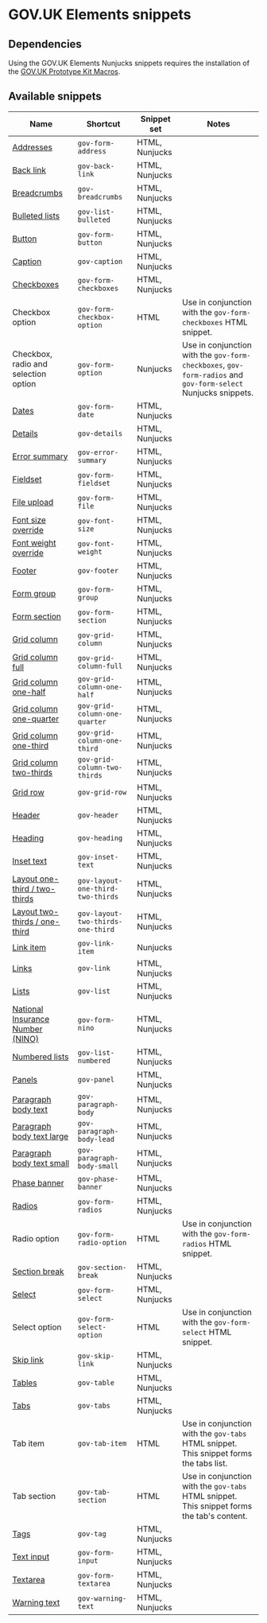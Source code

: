 # GOV.UK Elements snippets

## Dependencies
Using the GOV.UK Elements Nunjucks snippets requires the installation of the [GOV.UK Prototype Kit Macros](https://github.com/whatterz/govuk-prototype-kit-macros).

## Available snippets

|Name|Shortcut|Snippet set|Notes|
|-------------------------|-------------------------|---|---|
|[Addresses](https://govuk-elements.herokuapp.com/)|`gov-form-address`|HTML, Nunjucks||
|[Back link](https://govuk-elements.herokuapp.com/)|`gov-back-link`|HTML, Nunjucks||
|[Breadcrumbs](https://govuk-elements.herokuapp.com/)|`gov-breadcrumbs`|HTML, Nunjucks||
|[Bulleted lists](https://govuk-elements.herokuapp.com/)|`gov-list-bulleted`|HTML, Nunjucks||
|[Button](https://govuk-elements.herokuapp.com/)|`gov-form-button`|HTML, Nunjucks||
|[Caption](https://govuk-elements.herokuapp.com/typography/)|`gov-caption`|HTML, Nunjucks||
|[Checkboxes](https://govuk-elements.herokuapp.com/)|`gov-form-checkboxes`|HTML, Nunjucks||
|Checkbox option|`gov-form-checkbox-option`|HTML|Use in conjunction with the `gov-form-checkboxes` HTML snippet.|
|Checkbox, radio and selection option|`gov-form-option`|Nunjucks|Use in conjunction with the `gov-form-checkboxes`, `gov-form-radios` and `gov-form-select` Nunjucks snippets.|
|[Dates](https://govuk-elements.herokuapp.com/form-elements/example-date/)|`gov-form-date`|HTML, Nunjucks||
|[Details](https://govuk-elements.herokuapp.com/)|`gov-details`|HTML, Nunjucks||
|[Error summary](https://govuk-elements.herokuapp.com/)|`gov-error-summary`|HTML, Nunjucks||
|[Fieldset](https://govuk-elements.herokuapp.com/)|`gov-form-fieldset`|HTML, Nunjucks||
|[File upload](https://govuk-elements.herokuapp.com/)|`gov-form-file`|HTML, Nunjucks||
|[Font size override](https://govuk-elements.herokuapp.com/typography/)|`gov-font-size`|HTML, Nunjucks||
|[Font weight override](https://govuk-elements.herokuapp.com/typography/)|`gov-font-weight`|HTML, Nunjucks||
|[Footer](https://govuk-elements.herokuapp.com/)|`gov-footer`|HTML, Nunjucks||
|[Form group](https://govuk-elements.herokuapp.com/)|`gov-form-group`|HTML, Nunjucks||
|[Form section](https://govuk-elements.herokuapp.com/)|`gov-form-section`|HTML, Nunjucks||
|[Grid column](https://govuk-elements.herokuapp.com/layout/)|`gov-grid-column`|HTML, Nunjucks||
|[Grid column full](https://govuk-elements.herokuapp.com/layout/)|`gov-grid-column-full`|HTML, Nunjucks||
|[Grid column one-half](https://govuk-elements.herokuapp.com/layout/)|`gov-grid-column-one-half`|HTML, Nunjucks||
|[Grid column one-quarter](https://govuk-elements.herokuapp.com/layout/)|`gov-grid-column-one-quarter`|HTML, Nunjucks||
|[Grid column one-third](https://govuk-elements.herokuapp.com/layout/)|`gov-grid-column-one-third`|HTML, Nunjucks||
|[Grid column two-thirds](https://govuk-elements.herokuapp.com/layout/)|`gov-grid-column-two-thirds`|HTML, Nunjucks||
|[Grid row](https://govuk-elements.herokuapp.com/layout/)|`gov-grid-row`|HTML, Nunjucks||
|[Header](https://govuk-elements.herokuapp.com/)|`gov-header`|HTML, Nunjucks||
|[Heading](https://govuk-elements.herokuapp.com/)|`gov-heading`|HTML, Nunjucks||
|[Inset text](https://govuk-elements.herokuapp.com/)|`gov-inset-text`|HTML, Nunjucks||
|[Layout one-third / two-thirds](https://govuk-elements.herokuapp.com/layout/)|`gov-layout-one-third-two-thirds`|HTML, Nunjucks||
|[Layout two-thirds / one-third](https://govuk-elements.herokuapp.com/layout/)|`gov-layout-two-thirds-one-third`|HTML, Nunjucks||
|[Link item]()|`gov-link-item`|Nunjucks||
|[Links](https://govuk-elements.herokuapp.com/typography/)|`gov-link`|HTML, Nunjucks||
|[Lists](https://govuk-elements.herokuapp.com/typography/)|`gov-list`|HTML, Nunjucks||
|[National Insurance Number (NINO)](https://govuk-elements.herokuapp.com/)|`gov-form-nino`|HTML, Nunjucks||
|[Numbered lists](https://govuk-elements.herokuapp.com/typography/)|`gov-list-numbered`|HTML, Nunjucks||
|[Panels](https://govuk-elements.herokuapp.com/)|`gov-panel`|HTML, Nunjucks||
|[Paragraph body text](https://govuk-elements.herokuapp.com/typography/)|`gov-paragraph-body`|HTML, Nunjucks||
|[Paragraph body text large](https://govuk-elements.herokuapp.com/typography/)|`gov-paragraph-body-lead`|HTML, Nunjucks||
|[Paragraph body text small](https://govuk-elements.herokuapp.com/typography/)|`gov-paragraph-body-small`|HTML, Nunjucks||
|[Phase banner](https://govuk-elements.herokuapp.com/)|`gov-phase-banner`|HTML, Nunjucks||
|[Radios](https://govuk-elements.herokuapp.com/)|`gov-form-radios`|HTML, Nunjucks||
|Radio option|`gov-form-radio-option`|HTML|Use in conjunction with the `gov-form-radios` HTML snippet.|
|[Section break](https://govuk-elements.herokuapp.com/typography/)|`gov-section-break`|HTML, Nunjucks||
|[Select](https://govuk-elements.herokuapp.com/)|`gov-form-select`|HTML, Nunjucks||
|Select option|`gov-form-select-option`|HTML|Use in conjunction with the `gov-form-select` HTML snippet.|
|[Skip link](https://govuk-elements.herokuapp.com/)|`gov-skip-link`|HTML, Nunjucks||
|[Tables](https://govuk-elements.herokuapp.com/)|`gov-table`|HTML, Nunjucks||
|[Tabs](https://govuk-elements.herokuapp.com/)|`gov-tabs`|HTML, Nunjucks||
|Tab item|`gov-tab-item`|HTML|Use in conjunction with the `gov-tabs` HTML snippet. This snippet forms the tabs list.|
|Tab section|`gov-tab-section`|HTML|Use in conjunction with the `gov-tabs` HTML snippet. This snippet forms the tab's content.|
|[Tags](https://govuk-elements.herokuapp.com/)|`gov-tag`|HTML, Nunjucks||
|[Text input](https://govuk-elements.herokuapp.com/)|`gov-form-input`|HTML, Nunjucks||
|[Textarea](https://govuk-elements.herokuapp.com/)|`gov-form-textarea`|HTML, Nunjucks||
|[Warning text](https://govuk-elements.herokuapp.com/)|`gov-warning-text`|HTML, Nunjucks||
